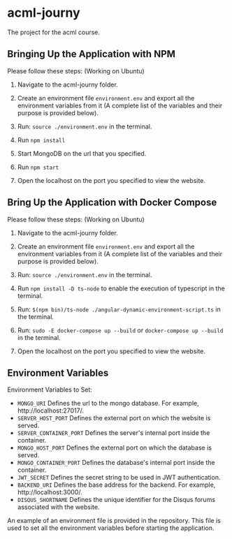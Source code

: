 # acml-journy
The project for the acml course.

## Bringing Up the Application with NPM
Please follow these steps: (Working on Ubuntu)
1. Navigate to the acml-journy folder.

2. Create an environment file `environment.env` and export all the environment variables from it (A complete list of the variables and their purpose is provided below).

3. Run: `source ./environment.env` in the terminal.

4. Run `npm install`

5. Start MongoDB on the url that you specified.

6. Run `npm start`

7. Open the localhost on the port you specified to view the website.

## Bring Up the Application with Docker Compose
Please follow these steps: (Working on Ubuntu)
1. Navigate to the acml-journy folder.

2. Create an environment file `environment.env` and export all the environment variables from it (A complete list of the variables and their purpose is provided below).

3. Run: `source ./environment.env` in the terminal.

4. Run `npm install -D ts-node` to enable the execution of typescript in the terminal.

5. Run: `$(npm bin)/ts-node ./angular-dynamic-environment-script.ts` in the terminal.

6. Run: `sudo -E docker-compose up --build` or `docker-compose up --build` in the terminal.

7. Open the localhost on the port you specified to view the website.

## Environment Variables
Environment Variables to Set:
* `MONGO_URI`
   Defines the url to the mongo database. For example, http://localhost:27017/.
* `SERVER_HOST_PORT`
   Defines the external port on which the website is served.
* `SERVER_CONTAINER_PORT`
   Defines the server's internal port inside the container.
* `MONGO_HOST_PORT`
   Defines the external port on which the database is served.
* `MONGO_CONTAINER_PORT`
   Defines the database's internal port inside the container.
* `JWT_SECRET`
   Defines the secret string to be used in JWT authentication.
* `BACKEND_URI`
   Defines the base address for the backend. For example, http://localhost:3000/.
* `DISQUS_SHORTNAME`
   Defines the unique identifier for the Disqus forums associated with the website.

An example of an environment file is provided in the repository. This file is used to set all the environment variables before starting the application.
